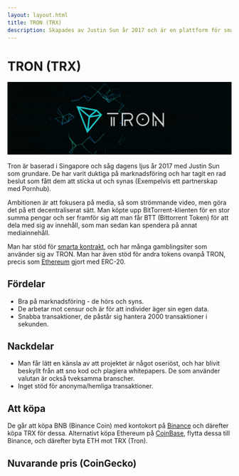 ```yaml
---
layout: layout.html
title: TRON (TRX)
description: Skapades av Justin Sun år 2017 och är en plattform för smarta kontrakt som fokuserar på media och att bekämpa censur.
---
```


# TRON (TRX)

![Tron](../img/tron.jpg 'Tron')

Tron är baserad i Singapore och såg dagens ljus år 2017 med Justin Sun som grundare. De har varit duktiga på marknadsföring och har tagit en rad beslut som fått dem att sticka ut och synas (Exempelvis ett partnerskap med Pornhub).

Ambitionen är att fokusera på media, så som strömmande video, men göra det på ett decentraliserat sätt. Man köpte upp BitTorrent-klienten för en stor summa pengar och ser framför sig att man får BTT (Bittorrent Token) för att dela med sig av innehåll, som man sedan kan spendera på annat mediainnehåll.

Man har stöd för [smarta kontrakt](../tekniker/smarta-kontrakt.md), och har många gamblingsiter som använder sig av TRON. Man har även stöd för andra tokens ovanpå TRON, precis som [Ethereum](../kryptovalutor/ethereum.md) gjort med ERC-20.

## Fördelar

-   Bra på marknadsföring - de hörs och syns.
-   De arbetar mot censur och är för att individer äger sin egen data.
-   Snabba transaktioner, de påstår sig hantera 2000 transaktioner i sekunden.

## Nackdelar

-   Man får lätt en känsla av att projektet är något oseriöst, och har blivit beskyllt från att sno kod och plagiera whitepapers. De som använder valutan är också tveksamma branscher.
-   Inget stöd för anonyma/hemliga transaktioner.

## Att köpa

De går att köpa BNB (Binance Coin) med kontokort på [Binance](https://www.binance.com) och därefter köpa TRX för dessa. Alternativt köpa Ethereum på [CoinBase](https://www.coinbase.com/), flytta dessa till Binance, och därefter byta ETH mot TRX (Tron).

## Nuvarande pris (CoinGecko)

<coingecko-coin-ticker-widget currency="sek" coin-id="tron" locale="en"></coingecko-coin-ticker-widget>
